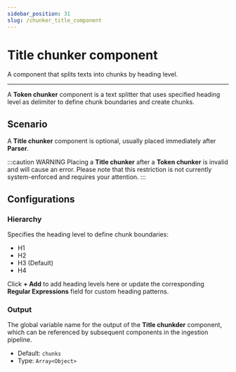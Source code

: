 ```yaml
---
sidebar_position: 31
slug: /chunker_title_component
---
```


# Title chunker component

A component that splits texts into chunks by heading level.

---

A **Token chunker** component is a text splitter that uses specified heading level as delimiter to define chunk boundaries and create chunks.

## Scenario

A **Title chunker** component is optional, usually placed immediately after **Parser**.

:::caution WARNING
Placing a **Title chunker** after a **Token chunker** is invalid and will cause an error. Please note that this restriction is not currently system-enforced and requires your attention.
:::

## Configurations

### Hierarchy

Specifies the heading level to define chunk boundaries: 

- H1
- H2
- H3 (Default)
- H4

Click **+ Add** to add heading levels here or update the corresponding **Regular Expressions** field for custom heading patterns.

### Output

The global variable name for the output of the **Title chunkder** component, which can be referenced by subsequent components in the ingestion pipeline.

- Default: `chunks`
- Type: `Array<Object>`